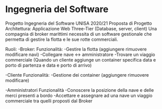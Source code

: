 # Ingegneria del Software
Progetto Ingegneria del Software UNISA 2020/21
Proposta di Progetto
Architettura: Applicazione Web Three-Tier (Database, server, client)
Una compagnia di broker marittimi necessita di un software gestionale che permetta di gestire la flotta e le sue rotte commerciali.

Ruoli:
-Broker:
	Funzionalità:
	-Gestire la flotta (aggiungere rimuovere modificare navi)
	-Collegare nave <-> amministratore
	-Trovare un viaggio commerciale (Quando un cliente aggiunge un container specifica data e porto di partenza e data e porto di arrivo)

-Cliente
	Funzionalità:
	-Gestione dei container (aggiungere rimuovere modificare)

-Amministratori
	Funzionalità
	-Conoscere la posizione della nave e delle merci presenti a bordo
	-Accettare e assegnare ad una nave un viaggio commerciale tra quelli proposti dal Broker

